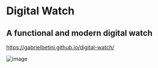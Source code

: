 # Digital Watch

## A functional and modern digital watch
https://gabrielbetini.github.io/digital-watch/

![image](https://github.com/GabrielBetini/digital-watch/assets/54044791/23911cfe-157e-41ad-880e-f0a37722ecde)
